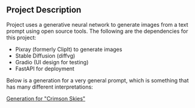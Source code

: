## Project Description
Project uses a generative neural network to generate images from a text prompt using open source tools.
The following are the dependencies for this project:
- Pixray (formerly ClipIt) to generate images
- Stable Diffusion (diffvg)
- Gradio (UI design for testing)
- FastAPI for deployment

Below is a generation for a very general prompt, which is something that has many different interpretations:

[Generation for "Crimson Skies"](images/Crimson_Skies.png)
